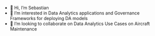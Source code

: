 - 👋 Hi, I’m Sebastian
- 👀 I’m interested in Data Analytics applications and Governance Frameworks for deploying DA models
- 💞️ I’m looking to collaborate on Data Analytics Use Cases on Aircraft Maintenance

<!---
kohyouren/kohyouren is a ✨ special ✨ repository because its `README.md` (this file) appears on your GitHub profile.
You can click the Preview link to take a look at your changes.
--->
